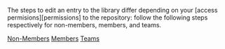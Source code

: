 The steps to edit an entry to the library differ depending on your [access permisions][permissions] to the repository: follow the following steps respectively for non-members, members, and teams.

<div class="ui secondary pointing menu">
  <div class="right menu">
    <a href="/docs/tutorials/edit-entry/" {% if page.tab == "non-members" %} class="item active" {% else %} class="item" {% endif %}><i class="icon circle thin"></i> Non-Members</a>
    <a href="/docs/tutorials/edit-entry/members/" {% if page.tab == "members" %} class="item active" {% else %} class="item" {% endif %}><i class="icon circle"></i> Members</a>
    <a href="/docs/tutorials/edit-entry/teams/" {% if page.tab == "teams" %} class="item active" {% else %} class="item" {% endif %}><i class="icon asterisk"></i> Teams</a>
  </div>
</div>
